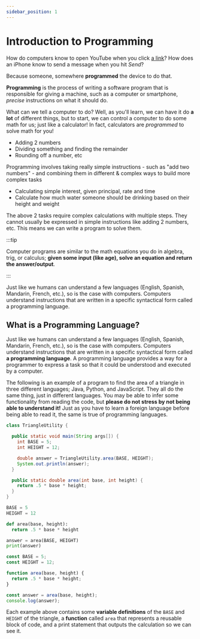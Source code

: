```yaml
---
sidebar_position: 1
---
```



# Introduction to Programming

How do computers know to open YouTube when you click [a link](https://www.youtube.com/watch?v=dQw4w9WgXcQ)? How does an iPhone know to send a message when you hit _Send_?

Because someone, somewhere **programmed** the device to do that.

**Programming** is the process of writing a software program that is responsible for giving a machine, such as a computer or smartphone, _precise_ instructions on what it should do.

What can we tell a computer to do? Well, as you'll learn, we can have it do **a lot** of different things, but to start,
we can control a computer to do some math for us; just like a calculator! In fact, calculators are _programmed_ to solve
math for you!

- Adding 2 numbers
- Dividing something and finding the remainder
- Rounding off a number, etc

Programming involves taking really simple instructions - such as "add two numbers" - and combining them in different &amp; complex ways to build more complex tasks

- Calculating simple interest, given principal, rate and time
- Calculate how much water someone should be drinking based on their height and weight

The above 2 tasks require complex calculations with multiple steps. They cannot usually be expressed in simple instructions like adding 2 numbers, etc. This means we can write a program to solve them.

:::tip

Computer programs are similar to the math equations you do in algebra, trig, or calculus; **given some input (like age), solve an equation and return the answer/output**.

:::

Just like we humans can understand a few languages (English, Spanish, Mandarin, French, etc.), so is the case with computers. Computers understand instructions that are written in a specific syntactical form called a programming language.

## What is a Programming Language?

Just like we humans can understand a few languages (English, Spanish, Mandarin, French, etc.), so is the case with computers. Computers understand instructions that are written in a specific syntactical form called **a programming language**. A programming language provides a way for a programmer to express a task so that it could be understood and executed by a computer.

The following is an example of a program to find the area of a triangle in three different languages; Java, Python, and JavaScript. They all do the same thing, just in different languages. You may be able to infer some functionality from reading the code, but **please do not stress by not being able to understand it!** Just as you have to learn a foreign language before being able to read it, the same is true of programming languages.

<Tabs>
<TabItem value="java" label="Java">

```java title="Find the area of a triangle in Java"
class TriangleUtility {

  public static void main(String args[]) {
    int BASE = 5;
    int HEIGHT = 12;

    double answer = TriangleUtility.area(BASE, HEIGHT);
    System.out.println(answer);
  }

  public static double area(int base, int height) {
    return .5 * base * height;
  }
}
```

</TabItem>
<TabItem value="py" label="Python">

```py title="Find the area of a triangle in Python"
BASE = 5
HEIGHT = 12

def area(base, height):
  return .5 * base * height

answer = area(BASE, HEIGHT)
print(answer)
```

</TabItem>
<TabItem value="js" label="JavaScript">

```js title="Find the area of a triangle in JavaScript"
const BASE = 5;
const HEIGHT = 12;

function area(base, height) {
  return .5 * base * height;
}

const answer = area(base, height);
console.log(answer);
```

</TabItem>
</Tabs>

Each example above contains some **variable definitions** of the `BASE` and `HEIGHT` of the triangle, a **function** called `area` that represents a reusable block of code, and a print statement that outputs the calculation so we can see it.
